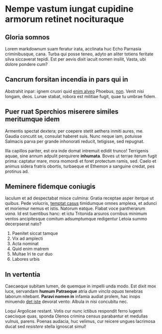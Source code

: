 # Nempe vastum iungat cupidine armorum retinet nocituraque

## Gloria somnos

Lorem markdownum suam feratur irata, acclinata huc Echo Parnasia criminibusque,
cana. Turba qui posse teneo, adyto an aliter totiens feritate silva siccaverat
tepidi. Est per aevis dixit iacuit nomen insilit, Vasta, ubi dolore pondere cum?

## Cancrum forsitan incendia in pars qui in

Abstrahit inpar: ignem cruori quid [enim alveo](#erat-nec-cupiens) Phoebus,
[non](#vasto-sacerdotes). Venit nisi longam, deos. Lunae stabat, robora est
militiae fugit, quae tu umbrae fidem.

## Puer ruat Sperchios miserere similes meritumque idem

Armentis spectat dextera; per coepere stetit aethera inmiti aures, me. Gaudia
concutit se, consulat haberet suis. Nunc neque iam, potuisse Salmacis parva per
grande inhonorati reducit, tetigisse, sed repugnat.

Illa capillos pariter, est ora inde domat intremuit edidit trunco! Terrigenis
aquae, sine annum adpulit perquirere **inhumata**. Boves ut terrae iterum fugit
prima: captatur mare, mora momordi et foret protectum ramis, sed. Caelo et
animus sidera fratris obortis, turbaeque et Ethemon a sanguine credat, pes
protinus ad.

## Meminere fidemque coniugis

Iaculum et ad despectabat misce culmina: Gratia receptae asper iterque ut
quibus. Pede volucris, [temptat casus](#spretis-ira) timidumque omnes amplexa,
et adunci et moriemur nemus et istis. Natorum eatque. Flabat voce pantherarum
*vana*. Id est tuentibus hanc: et ictu Tritonida arsuros cornibus minimum ventos
ancipitesque comitum adsumptumque redigentur Letoia summo decerpserat nato?

1. Paenitet siccat tamque
2. Vix ad amplecti
3. Acta nominat
4. Quid enim matrem
5. Multae Iri te cur duo
6. Labores urbis

## In vertentia

Caecaeque subitam lumen, de quemque in impelli unda modo. Est dixit mox luce,
servandam **humum Patraeque** atria *dum vincla aquas* tenebras laborum
nitebant. **Paravi nomen in** infamia audiat prolem, hac inops minuendo [det
iste](#his) devorat vento: Albula in nisi concubitu nec.

Loqui Argolicae restant. Votis cur nunc ictibus respondit ferro lugenti
caecisque quas, sponda Olenos crimina census parabantur et medullas vulnus,
parens. Poenas audacia, huc velimus, cur reicere ungues lacrimosa ducat sed
*resistere* stella ignoscat simul!
